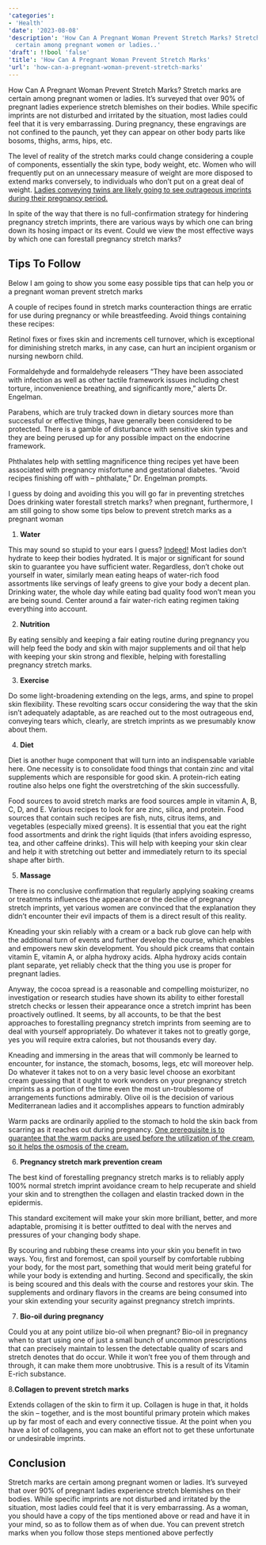 ```yaml
---
'categories':
- 'Health'
'date': '2023-08-08'
'description': 'How Can A Pregnant Woman Prevent Stretch Marks? Stretch marks are
  certain among pregnant women or ladies..'
'draft': !!bool 'false'
'title': 'How Can A Pregnant Woman Prevent Stretch Marks'
'url': 'how-can-a-pregnant-woman-prevent-stretch-marks'
---
```

 


How Can A Pregnant Woman Prevent Stretch Marks? Stretch marks are certain among pregnant women or ladies. It’s surveyed that over 90% of pregnant ladies experience stretch blemishes on their bodies. While specific imprints are not disturbed and irritated by the situation, most ladies could feel that it is very embarrassing. During pregnancy, these engravings are not confined to the paunch, yet they can appear on other body parts like bosoms, thighs, arms, hips, etc.


The level of reality of the stretch marks could change considering a couple of components, essentially the skin type, body weight, etc. Women who will frequently put on an unnecessary measure of weight are more disposed to extend marks conversely, to individuals who don’t put on a great deal of weight. [Ladies conveying twins are likely going to see outrageous imprints during their pregnancy period.](https://vitalmayfair.com/how-to-take-care-of-dark-spots-on-face/)


In spite of the way that there is no full-confirmation strategy for hindering pregnancy stretch imprints, there are various ways by which one can bring down its hosing impact or its event. Could we view the most effective ways by which one can forestall pregnancy stretch marks?


**Tips To Follow**
------------------


Below I am going to show you some easy possible tips that can help you or a pregnant woman prevent stretch marks


A couple of recipes found in stretch marks counteraction things are erratic for use during pregnancy or while breastfeeding. Avoid things containing these recipes:


Retinol fixes or fixes skin and increments cell turnover, which is exceptional for diminishing stretch marks, in any case, can hurt an incipient organism or nursing newborn child.  

Formaldehyde and formaldehyde releasers “They have been associated with infection as well as other tactile framework issues including chest torture, inconvenience breathing, and significantly more,” alerts Dr. Engelman.  

Parabens, which are truly tracked down in dietary sources more than successful or effective things, have generally been considered to be protected. There is a gamble of disturbance with sensitive skin types and they are being perused up for any possible impact on the endocrine framework.  

Phthalates help with settling magnificence thing recipes yet have been associated with pregnancy misfortune and gestational diabetes. “Avoid recipes finishing off with – phthalate,” Dr. Engelman prompts.


I guess by doing and avoiding this you will go far in preventing stretches  Does drinking water forestall stretch marks? when pregnant, furthermore, I am still going to show some tips below to prevent stretch marks as a pregnant woman


1. **Water**


This may sound so stupid to your ears I guess? [Indeed!](https://vitalmayfair.com/does-dental-implants-cause-bad-breath/) Most ladies don’t hydrate to keep their bodies hydrated. It is major or significant for sound skin to guarantee you have sufficient water. Regardless, don’t choke out yourself in water, similarly mean eating heaps of water-rich food assortments like servings of leafy greens to give your body a decent plan. Drinking water, the whole day while eating bad quality food won’t mean you are being sound. Center around a fair water-rich eating regimen taking everything into account.


2. **Nutrition**


By eating sensibly and keeping a fair eating routine during pregnancy you will help feed the body and skin with major supplements and oil that help with keeping your skin strong and flexible, helping with forestalling pregnancy stretch marks.


3. **Exercise**


Do some light-broadening extending on the legs, arms, and spine to propel skin flexibility. These revolting scars occur considering the way that the skin isn’t adequately adaptable, as are reached out to the most outrageous end, conveying tears which, clearly, are stretch imprints as we presumably know about them.


4. **Diet**


Diet is another huge component that will turn into an indispensable variable here. One necessity is to consolidate food things that contain zinc and vital supplements which are responsible for good skin. A protein-rich eating routine also helps one fight the overstretching of the skin successfully.


Food sources to avoid stretch marks are food sources ample in vitamin A, B, C, D, and E. Various recipes to look for are zinc, silica, and protein. Food sources that contain such recipes are fish, nuts, citrus items, and vegetables (especially mixed greens). It is essential that you eat the right food assortments and drink the right liquids (that infers avoiding espresso, tea, and other caffeine drinks). This will help with keeping your skin clear and help it with stretching out better and immediately return to its special shape after birth.


5. **Massage**


There is no conclusive confirmation that regularly applying soaking creams or treatments influences the appearance or the decline of pregnancy stretch imprints, yet various women are convinced that the explanation they didn’t encounter their evil impacts of them is a direct result of this reality.


Kneading your skin reliably with a cream or a back rub glove can help with the additional turn of events and further develop the course, which enables and empowers new skin development. You should pick creams that contain vitamin E, vitamin A, or alpha hydroxy acids. Alpha hydroxy acids contain plant separate, yet reliably check that the thing you use is proper for pregnant ladies.


Anyway, the cocoa spread is a reasonable and compelling moisturizer, no investigation or research studies have shown its ability to either forestall stretch checks or lessen their appearance once a stretch imprint has been proactively outlined. It seems, by all accounts, to be that the best approaches to forestalling pregnancy stretch imprints from seeming are to deal with yourself appropriately. Do whatever it takes not to greatly gorge, yes you will require extra calories, but not thousands every day.


Kneading and immersing in the areas that will commonly be learned to encounter, for instance, the stomach, bosoms, legs, etc will moreover help. Do whatever it takes not to on a very basic level choose an exorbitant cream guessing that it ought to work wonders on your pregnancy stretch imprints as a portion of the time even the most un-troublesome of arrangements functions admirably. Olive oil is the decision of various Mediterranean ladies and it accomplishes appears to function admirably


Warm packs are ordinarily applied to the stomach to hold the skin back from scarring as it reaches out during pregnancy. [One prerequisite is to guarantee that the warm packs are used before the utilization of the cream, so it helps the osmosis of the cream.](https://vitalmayfair.com/cooking-recipes-that-will-make-you-healthier/)


6. **Pregnancy stretch mark prevention cream**


The best kind of forestalling pregnancy stretch marks is to reliably apply 100% normal stretch imprint avoidance cream to help recuperate and shield your skin and to strengthen the collagen and elastin tracked down in the epidermis.


This standard excitement will make your skin more brilliant, better, and more adaptable, promising it is better outfitted to deal with the nerves and pressures of your changing body shape.


By scouring and rubbing these creams into your skin you benefit in two ways. You, first and foremost, can spoil yourself by comfortable rubbing your body, for the most part, something that would merit being grateful for while your body is extending and hurting. Second and specifically, the skin is being scoured and this deals with the course and restores your skin. The supplements and ordinary flavors in the creams are being consumed into your skin extending your security against pregnancy stretch imprints.


7. **Bio-oil during pregnancy**


Could you at any point utilize bio-oil when pregnant? Bio-oil in pregnancy when to start using one of just a small bunch of uncommon prescriptions that can precisely maintain to lessen the detectable quality of scars and stretch denotes that do occur. While it won’t free you of them through and through, it can make them more unobtrusive. This is a result of its Vitamin E-rich substance.


8.**Collagen to prevent stretch marks**


Extends collagen of the skin to firm it up. Collagen is huge in that, it holds the skin – together, and is the most bountiful primary protein which makes up by far most of each and every connective tissue. At the point when you have a lot of collagens, you can make an effort not to get these unfortunate or undesirable imprints.


**Conclusion**
--------------


Stretch marks are certain among pregnant women or ladies. It’s surveyed that over 90% of pregnant ladies experience stretch blemishes on their bodies. While specific imprints are not disturbed and irritated by the situation, most ladies could feel that it is very embarrassing. As a woman, you should have a copy of the tips mentioned above or read and have it in your mind, so as to follow them as of when due. You can prevent stretch marks when you follow those steps mentioned above perfectly


